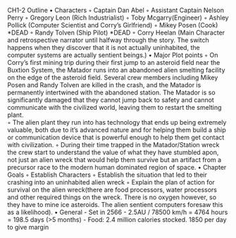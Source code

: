 ﻿CH1-2 Outline
    • Characters
        ◦ Captain Dan Abel
        ◦ Assistant Captain Nelson Perry
        ◦ Gregory Leon (Rich Industrialist)
        ◦ Toby Mcgarry(Engineer)
        ◦ Ashley Pollick (Computer Scientist and Corry’s Girlfriend)
        ◦ Mikey Posen (Cook) *DEAD
        ◦ Randy Tolven (Ship Pilot) *DEAD
        ◦ Corry Heelan (Main Character and retrospective narrator until halfway through the story. The switch happens when they discover that it is not actually uninhabited, the computer systems are actually sentient beings.)
    • Major Plot points
        ◦ On Corry’s first mining trip during their first jump to an asteroid field near the Buxtion System, the Matador runs into an abandoned alien smelting facility on the edge of the asteroid field. Several crew members including Mikey Posen and Randy Tolven are killed in the crash, and the Matador is permanently intertwined with the abandoned station. The Matador is so significantly damaged that they cannot jump back to safety and cannot communicate with the civilized world, leaving them to restart the smelting plant.  
        ◦ The alien plant they run into has technology that ends up being extremely valuable, both due to it’s advanced nature and for helping them build a ship or communication device that is powerful enough to help them get contact with civilization.
        ◦ During their time trapped in the Matador/Station wreck the crew start to understand the value of what they have stumbled apon, not just an alien wreck that would help them survive but an artifact from a precursor race to the modern human dominated region of space.
    • Chapter Goals
        ◦ Establish Characters
        ◦ Establish the situation that led to their crashing into an uninhabited alien wreck
        ◦ Explain the plan of action for survival on the alien wreck(there are food processors, water processors and other required things on the wreck. There is no oxygen however, so they have to mine ice asteroids. The alien sentient computers foresaw this as a likelihood).
    • General
        - Set in 2566
       - 2.5AU / 78500 km/h = 4764 hours = 198.5 days (>5 months)
       - Food: 2.4 million calories stocked. 1850 per day to give margin

